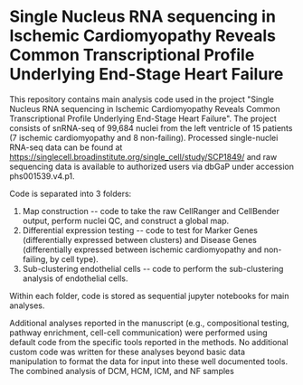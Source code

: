 # Single Nucleus RNA sequencing in Ischemic Cardiomyopathy Reveals Common Transcriptional Profile Underlying End-Stage Heart Failure

This repository contains main analysis code used in the project "Single Nucleus RNA sequencing in Ischemic Cardiomyopathy Reveals Common Transcriptional Profile Underlying End-Stage Heart Failure". The project consists of snRNA-seq of 99,684 nuclei from the left ventricle of 15 patients (7 ischemic cardiomyopathy and 8 non-failing). Processed single-nuclei RNA-seq data can be found at https://singlecell.broadinstitute.org/single_cell/study/SCP1849/ and raw sequencing data is available to authorized users via dbGaP under accession phs001539.v4.p1.

Code is separated into 3 folders:
1. Map construction -- code to take the raw CellRanger and CellBender output, perform nuclei QC, and construct a global map.
2. Differential expression testing -- code to test for Marker Genes (differentially expressed between clusters) and Disease Genes (differentially expressed between ischemic cardiomyopathy and non-failing, by cell type).
3. Sub-clustering endothelial cells -- code to perform the sub-clustering analysis of endothelial cells.

Within each folder, code is stored as sequential jupyter notebooks for main analyses.

Additional analyses reported in the manuscript (e.g., compositional testing, pathway enrichment, cell-cell communication) were performed using default code from the specific tools reported in the methods. No additional custom code was written for these analyses beyond basic data manipulation to format the data for input into these well documented tools. The combined analysis of DCM, HCM, ICM, and NF samples
